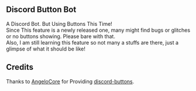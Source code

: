## Discord Button Bot
A Discord Bot. But Using Buttons This Time! <br>
Since This feature is a newly released one, many might find bugs or glitches or no buttons showing. Please bare with that. <br>
Also, I am still learning this feature so not many a stuffs are there, just a glimpse of what it should be like!

## Credits
Thanks to [AngeloCore](https://github.com/AngeloCore) for Providing [discord-buttons](https://github.com/AngeloCore/discord-buttons).
